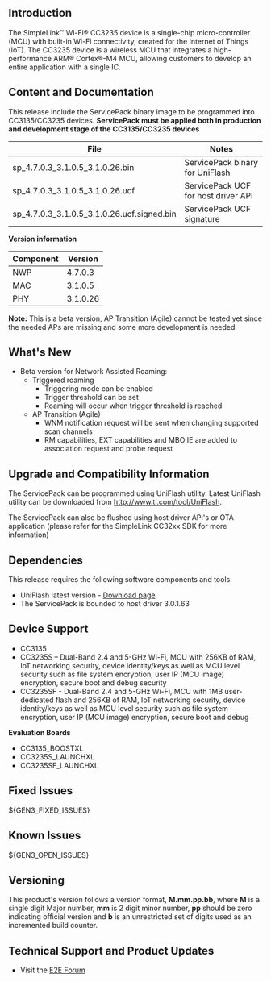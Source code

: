 ## Introduction
The SimpleLink™ Wi-Fi® CC3235 device is a single-chip micro-controller (MCU) with built-in Wi-Fi connectivity, created for the Internet of Things (IoT).
The CC3235 device is a wireless MCU that integrates a high-performance ARM® Cortex®-M4 MCU, allowing customers to develop an entire application with a single IC.

## Content and Documentation
This release include the ServicePack binary image to be programmed into CC3135/CC3235 devices.
**ServicePack must be applied both in production and development stage of the CC3135/CC3235 devices**

| File |  Notes |
| --- | --- |
| sp_4.7.0.3_3.1.0.5_3.1.0.26.bin | ServicePack binary for UniFlash |
| sp_4.7.0.3_3.1.0.5_3.1.0.26.ucf | ServicePack UCF for host driver API |
| sp_4.7.0.3_3.1.0.5_3.1.0.26.ucf.signed.bin | ServicePack UCF signature |


**Version information**

| Component |  Version |
| --- | --- |
| NWP | 4.7.0.3 |
| MAC | 3.1.0.5 |
| PHY | 3.1.0.26 |

**Note:**
This is a beta version, AP Transition (Agile) cannot be tested yet since the needed APs are missing and some more development is needed.

## What's New

* Beta version for Network Assisted Roaming:
	* Triggered roaming
		* Triggering mode can be enabled
		* Trigger threshold can be set
		* Roaming will occur when trigger threshold is reached
	* AP Transition (Agile)
		* WNM notification request will be sent when changing supported scan channels
		* RM capabilities, EXT capabilities and MBO IE are added to association request and probe request



## Upgrade and Compatibility Information

The ServicePack can be programmed using UniFlash utility.
Latest UniFlash utility can be downloaded from <http://www.ti.com/tool/UniFlash>. 

The ServicePack can also be flushed using host driver API's or OTA application 
(please refer for the SimpleLink CC32xx SDK for more information)

## Dependencies

This release requires the following software components and tools:

* UniFlash latest version - [Download page](http://www.ti.com/tool/UniFlash).
* The ServicePack is bounded to host driver 3.0.1.63

## Device Support
* CC3135
* CC3235S – Dual-Band 2.4 and 5-GHz Wi-Fi, MCU with 256KB of RAM, IoT networking security, device identity/keys as well as MCU level security such as file system encryption, user IP (MCU image) encryption, secure boot and debug security  
* CC3235SF - Dual-Band 2.4 and 5-GHz Wi-Fi, MCU with 1MB user-dedicated flash and 256KB of RAM, IoT networking security, device identity/keys as well as MCU level security such as file system encryption, user IP (MCU image) encryption, secure boot and debug  

**Evaluation Boards**
* CC3135\_BOOSTXL
* CC3235S\_LAUNCHXL
* CC3235SF\_LAUNCHXL


## Fixed Issues

${GEN3_FIXED_ISSUES}

## Known Issues

${GEN3_OPEN_ISSUES}

## Versioning

This product's version follows a version format, **M.mm.pp.bb**, where **M** is a single digit Major number, **mm** is 2 digit minor number, **pp** should be zero indicating official version and **b** is an unrestricted set of digits used as an incremented build counter.

## Technical Support and Product Updates

* Visit the [E2E Forum](https://e2e.ti.com/support/wireless_connectivity/simplelink_wifi_cc31xx_cc32xx/f/)
